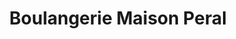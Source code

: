 ---
title: "Boulangerie Maison Peral"
url: /pontault-combault/boulangerie-maison-peral/
shop: boulangerie
---